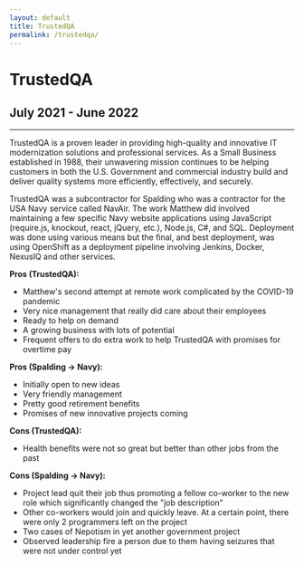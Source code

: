 ```yaml
---
layout: default
title: TrustedQA
permalink: /trustedqa/
---
```

# TrustedQA
## July 2021 - June 2022
<hr class="hr-plain">

TrustedQA is a proven leader in providing high-quality and innovative IT modernization solutions and professional services.  As a Small Business established in 1988, their unwavering mission continues to be helping customers in both the U.S. Government and commercial industry build and deliver quality systems more efficiently, effectively, and securely. 

TrustedQA was a subcontractor for Spalding who was a contractor for the USA Navy service called NavAir. The work Matthew did involved maintaining a few specific Navy website applications using JavaScript (require.js, knockout, react, jQuery,
etc.), Node.js, C#, and SQL. Deployment was done using various means but the final, and best deployment, was using OpenShift as a deployment pipeline involving Jenkins, Docker, NexusIQ and other services.

**Pros (TrustedQA):**
* Matthew's second attempt at remote work complicated by the COVID-19 pandemic
* Very nice management that really did care about their employees
* Ready to help on demand
* A growing business with lots of potential
* Frequent offers to do extra work to help TrustedQA with promises for overtime pay

**Pros (Spalding -> Navy):**
* Initially open to new ideas
* Very friendly management
* Pretty good retirement benefits
* Promises of new innovative projects coming

**Cons (TrustedQA):**
* Health benefits were not so great but better than other jobs from the past

**Cons (Spalding -> Navy):**
* Project lead quit their job thus promoting a fellow co-worker to the new role which significantly changed the "job description"
* Other co-workers would join and quickly leave. At a certain point, there were only 2 programmers left on the project
* Two cases of Nepotism in yet another government project
* Observed leadership fire a person due to them having seizures that were not under control yet

